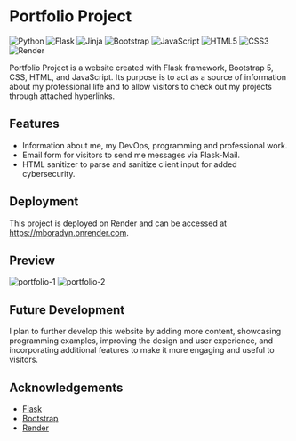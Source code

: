 # Portfolio Project
![Python](https://img.shields.io/badge/python-3670A0?style=for-the-badge&logo=python&logoColor=ffdd54)
![Flask](https://img.shields.io/badge/flask-%23000.svg?style=for-the-badge&logo=flask&logoColor=white)
![Jinja](https://img.shields.io/badge/jinja-white.svg?style=for-the-badge&logo=jinja&logoColor=black)
![Bootstrap](https://img.shields.io/badge/bootstrap-%23563D7C.svg?style=for-the-badge&logo=bootstrap&logoColor=white)
![JavaScript](https://img.shields.io/badge/javascript-%23323330.svg?style=for-the-badge&logo=javascript&logoColor=%23F7DF1E)
![HTML5](https://img.shields.io/badge/html5-%23E34F26.svg?style=for-the-badge&logo=html5&logoColor=white)
![CSS3](https://img.shields.io/badge/css3-%231572B6.svg?style=for-the-badge&logo=css3&logoColor=white)
![Render](https://img.shields.io/badge/Render-%46E3B7.svg?style=for-the-badge&logo=render&logoColor=white)

Portfolio Project is a website created with Flask framework, Bootstrap 5, CSS, HTML, and JavaScript. Its purpose is to act as a source of information about my professional life and to allow visitors to check out my projects through attached hyperlinks.

## Features
- Information about me, my DevOps, programming and professional work.
- Email form for visitors to send me messages via Flask-Mail.
- HTML sanitizer to parse and sanitize client input for added cybersecurity.

## Deployment
This project is deployed on Render and can be accessed at https://mboradyn.onrender.com.

## Preview
![portfolio-1](https://github.com/Veluthil/Portfolio-Project/assets/108438343/966e1595-3de6-41c2-a7ed-e33f6c05b464)
![portfolio-2](https://github.com/Veluthil/Portfolio-Project/assets/108438343/5e898c80-38dc-4c7a-be0b-649871530c26)



## Future Development
I plan to further develop this website by adding more content, showcasing programming examples, improving the design and user experience, and incorporating additional features to make it more engaging and useful to visitors.

## Acknowledgements
- <a href="https://flask.palletsprojects.com/en/2.3.x/">Flask</a>
- <a href="https://getbootstrap.com/">Bootstrap</a>
- <a href="https://render.com/">Render</a>
